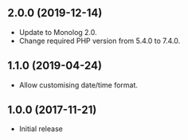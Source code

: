 ## 2.0.0 (2019-12-14)
- Update to Monolog 2.0.
- Change required PHP version from 5.4.0 to 7.4.0.

## 1.1.0 (2019-04-24)
- Allow customising date/time format.

## 1.0.0 (2017-11-21)
- Initial release